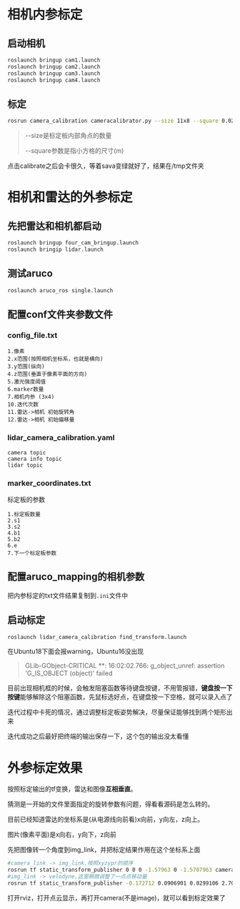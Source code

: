 # 相机内参标定
  ## 启动相机

  ```bash
  roslaunch bringup cam1.launch
  roslaunch bringup cam2.launch
  roslaunch bringup cam3.launch
  roslaunch bringup cam4.launch
  ```
  ## 标定

  ```bash
  rosrun camera_calibration cameracalibrator.py --size 11x8 --square 0.02 image:=/camera/color/image_raw camera:=/camera/color/image_raw --no-service-check
  ```
> --size是标定板内部角点的数量
> 
> --square参数是指小方格的尺寸(m)

点击calibrate之后会卡很久，等着sava变绿就好了，结果在/tmp文件夹


# 相机和雷达的外参标定
## 先把雷达和相机都启动
```bash
roslaunch bringup four_cam_bringup.launch
roslaunch bringip lidar.launch
```

## 测试aruco
```bash
roslaunch aruco_ros single.launch
```

## 配置conf文件夹参数文件
### config_file.txt
```
1.像素
2.x范围(按照相机坐标系，也就是横向)
3.y范围(纵向)
4.z范围(垂直于像素平面的方向)
5.激光强度阈值
6.marker数量
7.相机内参 (3x4)
10.迭代次数
11.雷达->相机 初始旋转角
12.雷达->相机 初始偏移量
```

### lidar_camera_calibration.yaml
```
camera topic
camera info topic
lidar topic
```

### marker_coordinates.txt
标定板的参数
```
1.标定板数量
2.s1
3.s2
4.b1
5.b2
6.e
7.下一个标定板参数
```

## 配置aruco_mapping的相机参数
把内参标定的txt文件结果复制到``.ini``文件中

## 启动标定
```bash
roslaunch lidar_camera_calibration find_transform.launch
```       
在Ubuntu18下面会报warning，Ubuntu16没出现

> GLib-GObject-CRITICAL **: 16:02:02.766: g_object_unref: assertion 'G_IS_OBJECT (object)' failed

目前出现相机框的时候，会触发阻塞函数等待键盘按键，不用管报错，**键盘按一下按键**能够解除这个阻塞函数，先鼠标选好点，在键盘按一下空格，就可以录入点了

迭代过程中卡死的情况，通过调整标定板姿势解决，尽量保证能够找到两个矩形出来

迭代成功之后最好把终端的输出保存一下，这个包的输出没太看懂
  
# 外参标定效果
  
按照标定输出的tf变换，雷达和图像**互相垂直**。

猜测是一开始的文件里面指定的旋转参数有问题，得看看源码是怎么转的。

目前已经知道雷达的坐标系是(从电源线向前看)x向前，y向左，z向上。

图片(像素平面)是x向右，y向下，z向前

先把图像转一个角度到img_link，并把标定结果作用在这个坐标系上面
```bash
#camera_link -> img_link,按照xyzypr的顺序
rosrun tf static_transform_publisher 0 0 0 -1.57963 0 -1.5707963 camera_link img_link 100
#img_link -> velodyne,这里稍微调整了一点点移动量
rosrun tf static_transform_publisher -0.172712 0.0906901 0.0299106 2.70027 -1.79366 -1.07103 img_link velodyne 100
```
打开rviz，打开点云显示，再打开camera(不是image)，就可以看到标定效果了